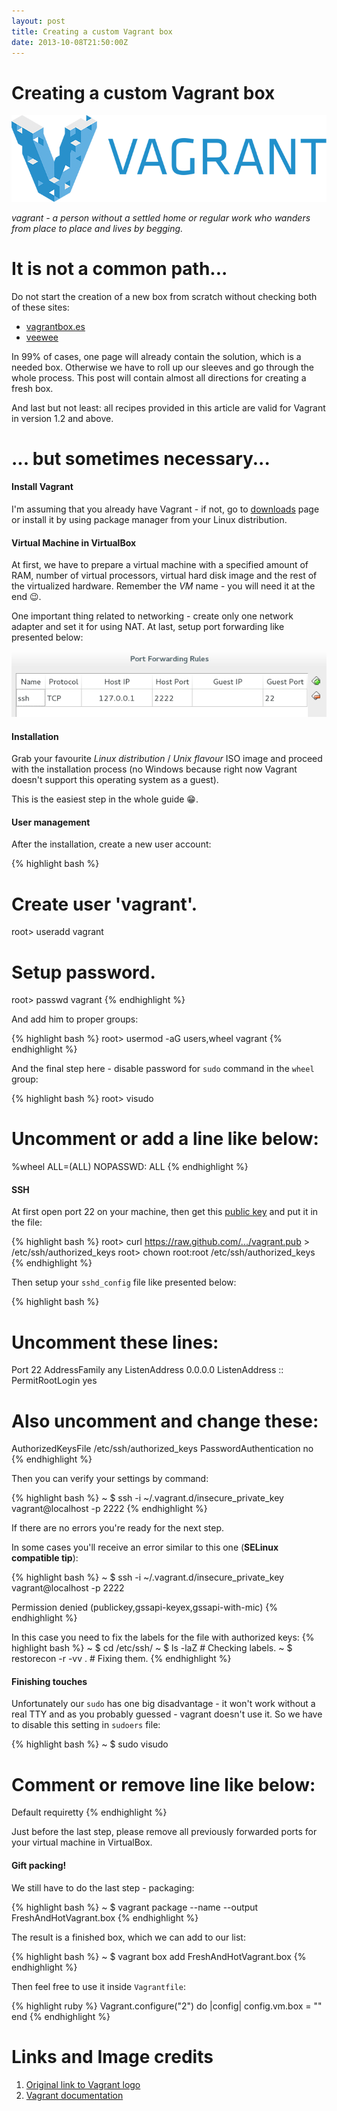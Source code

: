 ```yaml
---
layout: post
title: Creating a custom Vagrant box
date: 2013-10-08T21:50:00Z
---
```


# Creating a custom Vagrant box

![Vagrant Logo](/assets/VagrantLogo.png)

*vagrant - a person without a settled home or regular work who wanders from place to place and lives by begging.*

# It is not a common path...

Do not start the creation of a new box from scratch without checking both of these sites:
- [vagrantbox.es](http://www.vagrantbox.es/)
- [veewee](https://github.com/jedi4ever/veewee)

In 99% of cases, one page will already contain the solution, which is a needed box. Otherwise we have to roll up our sleeves and go through the whole process. This post will contain almost all directions for creating a fresh box.

And last but not least: all recipes provided in this article are valid for Vagrant in version 1.2 and above.

# ... but sometimes necessary...

#### Install Vagrant

I'm assuming that you already have Vagrant - if not, go to [downloads](http://downloads.vagrantup.com/) page or install it by using package manager from your Linux distribution.

#### Virtual Machine in VirtualBox

At first, we have to prepare a virtual machine with a specified amount of RAM, number of virtual processors, virtual hard disk image and the rest of the virtualized hardware. Remember the *VM* name - you will need it at the end :wink:.

One important thing related to networking - create only one network adapter and set it for using NAT. At last, setup port forwarding like presented below:

![Port forwarding setup for test purposes](/assets/VirtualBoxPortForwarding.png)

#### Installation

Grab your favourite *Linux distribution* / *Unix flavour* ISO image and proceed with the installation process (no Windows because right now Vagrant doesn't support this operating system as a guest).

This is the easiest step in the whole guide :grin:.

#### User management

After the installation, create a new user account:

{% highlight bash %}
# Create user 'vagrant'.
root> useradd vagrant

# Setup password.
root> passwd vagrant
{% endhighlight %}

And add him to proper groups:

{% highlight bash %}
root> usermod -aG users,wheel vagrant
{% endhighlight %}

And the final step here - disable password for `sudo` command in the `wheel` group:

{% highlight bash %}
root> visudo

# Uncomment or add a line like below:
%wheel ALL=(ALL) NOPASSWD: ALL
{% endhighlight %}

#### SSH

At first open port 22 on your machine, then get this [public key](https://raw.github.com/mitchellh/vagrant/master/keys/vagrant.pub) and put it in the file:

{% highlight bash %}
root> curl https://raw.github.com/.../vagrant.pub > /etc/ssh/authorized_keys
root> chown root:root /etc/ssh/authorized_keys
{% endhighlight %}

Then setup your `sshd_config` file like presented below:

{% highlight bash %}
# Uncomment these lines:
Port 22
AddressFamily any
ListenAddress 0.0.0.0
ListenAddress ::
PermitRootLogin yes

# Also uncomment and change these:
AuthorizedKeysFile /etc/ssh/authorized_keys
PasswordAuthentication no
{% endhighlight %}

Then you can verify your settings by command:

{% highlight bash %}
~ $ ssh -i ~/.vagrant.d/insecure_private_key vagrant@localhost -p 2222
{% endhighlight %}

If there are no errors you're ready for the next step.

In some cases you'll receive an error similar to this one (**SELinux compatible tip**):

{% highlight bash %}
~ $ ssh -i ~/.vagrant.d/insecure_private_key vagrant@localhost -p 2222

Permission denied (publickey,gssapi-keyex,gssapi-with-mic)
{% endhighlight %}

In this case you need to fix the labels for the file with authorized keys:
{% highlight bash %}
~ $ cd /etc/ssh/
~ $ ls -laZ                     # Checking labels.
~ $ restorecon -r -vv .         # Fixing them.
{% endhighlight %}

#### Finishing touches

Unfortunately our `sudo` has one big disadvantage - it won't work without a real TTY and as you probably guessed - vagrant doesn't use it. So we have to disable this setting in `sudoers` file:

{% highlight bash %}
~ $ sudo visudo

# Comment or remove line like below:
Default requiretty
{% endhighlight %}

Just before the last step, please remove all previously forwarded ports for your virtual machine in VirtualBox.

#### Gift packing!

We still have to do the last step - packaging:

{% highlight bash %}
~ $ vagrant package --name <VM name> --output FreshAndHotVagrant.box
{% endhighlight %}

The result is a finished box, which we can add to our list:

{% highlight bash %}
~ $ vagrant box add <internal box name> FreshAndHotVagrant.box
{% endhighlight %}

Then feel free to use it inside `Vagrantfile`:

{% highlight ruby %}
Vagrant.configure("2") do |config|
  config.vm.box = "<internal box name>"
end
{% endhighlight %}

# Links and Image credits

1. [Original link to Vagrant logo](http://www.hashicorp.com/images/blog/a-new-look-for-vagrant/logo_wide-cab47086.png)
2. [Vagrant documentation](http://docs.vagrantup.com/v2/)

